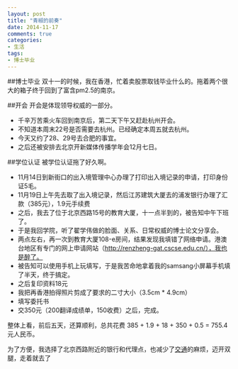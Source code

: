 ```yaml
---
layout: post
title: "青椒的前奏"
date: 2014-11-17
comments: true
categories: 
- 生活
tags:
- 博士毕业
---
```


##博士毕业
双十一的时候，我在香港，忙着卖股票取钱毕业什么的。拖着两个很大的箱子终于回到了富含pm2.5的南京。


##开会
开会是体现领导权威的一部分。

- 千辛万苦乘火车回到南京后，第二天下午又赶赴杭州开会。
- 不知道本周末22号是否需要去杭州。已经确定本周五就去杭州。
- 今天又约了28、29号去合肥的事宜。
- 之后还被安排去北京开新媒体传播学年会12月七日。

##学位认证
被学位认证拖了好久啊。

- 11月14日到新街口的出入境管理中心办理了打印出入境记录的申请，打印身份证5毛。
- 11月19日上午先去取了出入境记录，然后江苏建筑大厦去的浦发银行办理了汇款（385元），1.9元手续费
- 之后，我去了位于北京西路15号的教育大厦，十一点半到的，被告知中午下班了。
- 于是我回学院，听了翟学伟做的脸面、关系、日常权威的博士论文分享会。
- 两点左右，再一次到教育大厦108-e房间，结果发现我填错了网络申请。港澳台地区有专门的网上申请网站（http://renzheng-gat.cscse.edu.cn/），我也是醉了。
- 被告知可以使用手机上玩填写，于是我苦命地拿着我的samsang小屏幕手机填了半天，终于搞定。
- 之后复印资料18元
- 我把再香港拍得照片剪成了要求的二寸大小（3.5cm * 4.9cm）
- 填写委托书
- 交350元（200翻译成绩单，150收费）之后，完成。

整体上看，前后五天，还算顺利，总共花费 385 + 1.9 + 18 + 350 + 0.5 = 755.4元人民币。

为了方便，我选择了北京西路附近的银行和代理点，也减少了[交通](http://j.map.baidu.com/9OGDy)的麻烦，迈开双腿，走着就去了


